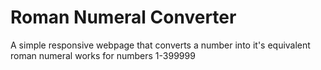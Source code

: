 # Roman Numeral Converter
A simple responsive webpage that converts a number into it's equivalent roman numeral
works for numbers 1-399999
